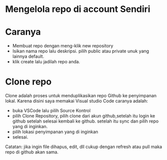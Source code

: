 # Mengelola repo di account Sendiri

# Caranya 
- Membuat repo dengan meng-klik new repository 
- Isikan nama repo lalu deskripsi. pilih public atau private unuk yang lainnya default.
- klik create lalu jadilah repo anda.

# Clone repo
Clone adalah proses untuk menduplikasikan repo Github ke penyimpanan lokal. Karena disini saya memakai Visual studio Code caranya adalah:

- buka VSCode lalu pilih Source Kontrol
- pilih Clone Repository, pilih clone dari akun github,setelah itu login ke github setelah selesai kembali ke github. setelah itu sync dan pilih repo yang di inginkan.
- pilih lokasi penyimpanan yang di inginkan
- selesai.

Catatan: jika ingin file dihapus, edit, dll cukup dengan refresh atau pull maka repo di github akan sama.
